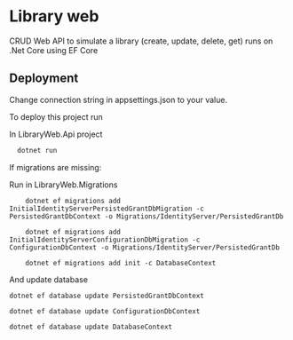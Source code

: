 
# Library web

CRUD Web API to simulate a library (create, update, delete,
get) runs on .Net Core using EF Core

## Deployment
Change connection string in appsettings.json to your value.

To deploy this project run

In LibraryWeb.Api project 
```bash
  dotnet run
```

If migrations are missing:

Run in LibraryWeb.Migrations

```
    dotnet ef migrations add InitialIdentityServerPersistedGrantDbMigration -c PersistedGrantDbContext -o Migrations/IdentityServer/PersistedGrantDb
```

```
    dotnet ef migrations add InitialIdentityServerConfigurationDbMigration -c ConfigurationDbContext -o Migrations/IdentityServer/PersistedGrantDb
```

```
    dotnet ef migrations add init -c DatabaseContext
```

And update database
```
dotnet ef database update PersistedGrantDbContext
```
```
dotnet ef database update ConfigurationDbContext
```
```
dotnet ef database update DatabaseContext
```
